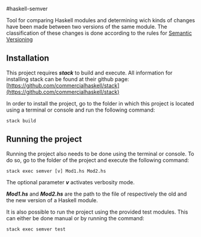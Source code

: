 #haskell-semver

Tool for comparing Haskell modules and determining wich kinds of changes have been made between two versions of the same module. The classification of these changes is done according to the rules for [Semantic Versioning](http://semver.org/)

## Installation

This project requires ___stack___ to build and execute. 
All information for installing stack can be found at their github page: [https://github.com/commercialhaskell/stack](https://github.com/commercialhaskell/stack)

In order to install the project, go to the folder in which this project is located using a terminal or console and run the following command:

    stack build

## Running the project
Running the project also needs to be done using the terminal or console. To do so, go to the folder of the project and execute the following command:
   	
   	stack exec semver [v] Mod1.hs Mod2.hs
   	
The optional parameter ___v___ activates verbosity mode.

___Mod1.hs___ and ___Mod2.hs___ are the path to the file of respectively the old and the new version of a Haskell module.

It is also possible to run the project using the provided test modules. This can either be done manual or by running the command:
	
	stack exec semver test

